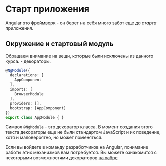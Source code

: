 # Старт приложения

Angular это фреймворк - он берет на себя много забот еще _до старта_ приложения.

## Окружение и стартовый модуль

Обращаем внимание на вещи, которые были исключены из данного курса. - декораторы.

```ts
@NgModule({
  declarations: [
    AppComponent
  ],
  imports: [
    BrowserModule
  ],
  providers: [],
  bootstrap: [AppComponent]
})
export class AppModule { }
```

Символ `@NgModule` - это декоратор класса. В момент создания этого текста декораторы еще не были стандартом JavaScript и их поведение, хотя и маловероятно, но может поменяться.

Если вы войдете в команду разработчиков на Angular, понимание работы этих механизмов вам потребуется. Вы можете ознакомится с некоторыми возможностями декораторов [на хабре](https://habr.com/ru/post/494668/)
